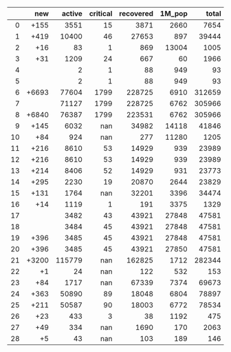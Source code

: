 |    |   new |   active |   critical |   recovered |   1M_pop |   total |
|---:|------:|---------:|-----------:|------------:|---------:|--------:|
|  0 |  +155 |     3551 |         15 |        3871 |     2660 |    7654 |
|  1 |  +419 |    10400 |         46 |       27653 |      897 |   39444 |
|  2 |   +16 |       83 |          1 |         869 |    13004 |    1005 |
|  3 |   +31 |     1209 |         24 |         667 |       60 |    1966 |
|  4 |       |        2 |          1 |          88 |      949 |      93 |
|  5 |       |        2 |          1 |          88 |      949 |      93 |
|  6 | +6693 |    77604 |       1799 |      228725 |     6910 |  312659 |
|  7 |       |    71127 |       1799 |      228725 |     6762 |  305966 |
|  8 | +6840 |    76387 |       1799 |      223531 |     6762 |  305966 |
|  9 |  +145 |     6032 |        nan |       34982 |    14118 |   41846 |
| 10 |   +84 |      924 |        nan |         277 |    11280 |    1205 |
| 11 |  +216 |     8610 |         53 |       14929 |      939 |   23989 |
| 12 |  +216 |     8610 |         53 |       14929 |      939 |   23989 |
| 13 |  +214 |     8406 |         52 |       14929 |      931 |   23773 |
| 14 |  +295 |     2230 |         19 |       20870 |     2644 |   23829 |
| 15 |  +131 |     1764 |        nan |       32201 |     3396 |   34474 |
| 16 |   +14 |     1119 |          1 |         191 |     3375 |    1329 |
| 17 |       |     3482 |         43 |       43921 |    27848 |   47581 |
| 18 |       |     3484 |         45 |       43921 |    27848 |   47581 |
| 19 |  +396 |     3485 |         45 |       43921 |    27848 |   47581 |
| 20 |  +396 |     3485 |         45 |       43921 |    27850 |   47581 |
| 21 | +3200 |   115779 |        nan |      162825 |     1712 |  282344 |
| 22 |    +1 |       24 |        nan |         122 |      532 |     153 |
| 23 |   +84 |     1717 |        nan |       67339 |     7374 |   69673 |
| 24 |  +363 |    50890 |         89 |       18048 |     6804 |   78897 |
| 25 |  +211 |    50587 |         90 |       18003 |     6772 |   78534 |
| 26 |   +23 |      433 |          3 |          38 |     1192 |     475 |
| 27 |   +49 |      334 |        nan |        1690 |      170 |    2063 |
| 28 |    +5 |       43 |        nan |         103 |      189 |     146 |